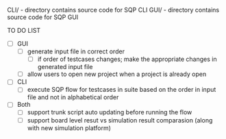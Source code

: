 CLI/ - directory contains source code for SQP CLI
GUI/ - directory contains source code for SQP GUI


TO DO LIST

- [ ] GUI
  - [ ] generate input file in correct order
    - [ ] if order of testcases changes; make the appropriate changes in generated input file
  - [ ] allow users to open new project when a project is already open
- [ ] CLI
  - [ ] execute SQP flow for testcases in suite based on the order in input file and not in alphabetical order
- [ ] Both
  - [ ] support trunk script auto updating before running the flow
  - [ ] support board level resut vs simulation result comparasion (along with new simulation platform)
